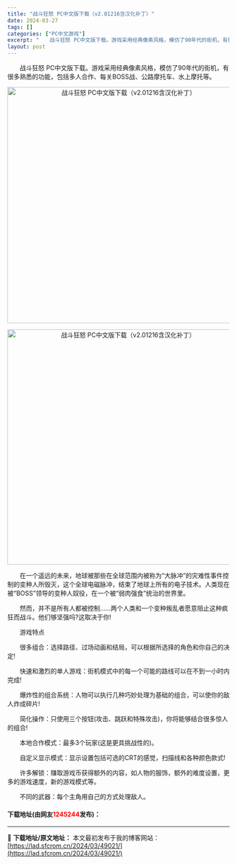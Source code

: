 ```yaml
---
title: "战斗狂怒 PC中文版下载（v2.01216含汉化补丁）"
date: 2024-03-27
tags: []
categories: ["PC中文游戏"]
excerpt: "　　战斗狂怒 PC中文版下载。游戏采用经典像素风格，模仿了90年代的街机，有很多熟悉的功能，包括多人合作、每关BOSS战、公路摩托车、水上摩托等。 　　在一个遥远的未来，地球被那些在全球范围内被称为&ldquo;大脉冲&rdquo;的灾难性事件控制的变种人所毁灭，这个全球电磁脉冲，结束了地球上所有的&hellip;"
layout: post
---
```


 <p>　　战斗狂怒 PC中文版下载。游戏采用经典像素风格，模仿了90年代的街机，有很多熟悉的功能，包括多人合作、每关BOSS战、公路摩托车、水上摩托等。</p> <p align="center"><img align="" border="0" src="https://lad.sfcrom.cn/wp-content/uploads/2024/03/20240327_6603812d7a438.webp" width="534" alt="战斗狂怒 PC中文版下载（v2.01216含汉化补丁）" /></p> <p align="center"><img align="" border="0" src="https://lad.sfcrom.cn/wp-content/uploads/2024/03/20240327_6603812dd81dc.webp" width="532" alt="战斗狂怒 PC中文版下载（v2.01216含汉化补丁）" /></p> <p>　　在一个遥远的未来，地球被那些在全球范围内被称为&ldquo;大脉冲&rdquo;的灾难性事件控制的变种人所毁灭，这个全球电磁脉冲，结束了地球上所有的电子技术。人类现在被&ldquo;BOSS&rdquo;领导的变种人奴役，在一个被&ldquo;弱肉强食&rdquo;统治的世界里。</p> <p>　　然而，并不是所有人都被控制&hellip;&hellip;两个人类和一个变种叛乱者愿意阻止这种疯狂而战斗。他们够坚强吗?这取决于你!</p> <p>　　游戏特点</p> <p>　　很多组合：选择路径、过场动画和结局，可以根据所选择的角色和你自己的决定!</p> <p>　　快速和激烈的单人游戏：街机模式中的每一个可能的路线可以在不到一小时内完成!</p> <p>　　爆炸性的组合系统：人物可以执行几种巧妙处理为基础的组合，可以使你的敌人炸成碎片!</p> <p>　　简化操作：只使用三个按钮(攻击、跳跃和特殊攻击)，你将能够结合很多惊人的组合!</p> <p>　　本地合作模式：最多3个玩家(这是更具挑战性的)。</p> <p>　　自定义显示模式：显示设置包括可选的CRT的感觉，扫描线和各种颜色款式!</p> <p>　　许多解锁：赚取游戏币获得额外的内容，如人物的服饰，额外的难度设置，更多的游戏速度，新的游戏模式等。</p> <p>　　不同的武器：每个主角用自己的方式处理敌人。</p> <p><h4>下载地址(由网友<font color="red">1245244</font>发布)：</h4></p> 

---
📖 **下载地址/原文地址：** 本文最初发布于我的博客网站：[https://lad.sfcrom.cn/2024/03/49021/](https://lad.sfcrom.cn/2024/03/49021/)
